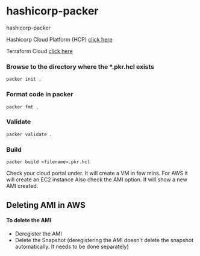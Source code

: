 # hashicorp-packer
hashicorp-packer

Hashicorp Cloud Platform (HCP) [click here](https://www.hashicorp.com/cloud)

Terraform Cloud [click here](https://app.terraform.io/session)

### Browse to the directory where the *.pkr.hcl exists
```
packer init .
```

### Format code in packer
```
packer fmt .
```

### Validate 
```
packer validate .
```

### Build 
```
packer build <filename>.pkr.hcl
```

Check your cloud portal under. It will create a VM in few mins. 
For AWS it will create an EC2 instance
Also check the AMI option. It will show a new AMI created. 


## Deleting AMI in AWS
#### To delete the AMI
- Deregister the AMI
- Delete the Snapshot (deregistering the AMI doesn't delete the snapshot automatically. It needs to be done separately)
